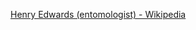 ﻿[Henry Edwards (entomologist) - Wikipedia](https://en.wikipedia.org/wiki/Henry_Edwards_(entomologist))